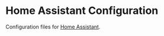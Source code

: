# Home Assistant Configuration

Configuration files for [Home Assistant](https://home-assistant.io).
